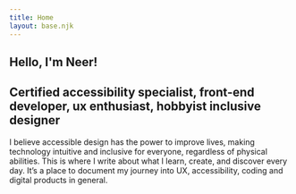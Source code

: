 ```yaml
---
title: Home
layout: base.njk
---
```


<section class="intro">
  <h1>Hello, I'm Neer!</h1>
  <h2>Certified accessibility specialist, front-end developer, ux enthusiast, hobbyist inclusive designer</h2>
</section>

I believe accessible design has the power to improve lives, making technology intuitive and inclusive for everyone, regardless of physical abilities. This is where I write about what I learn, create, and discover every day. It’s a place to document my journey into UX, accessibility, coding and digital products in general.
